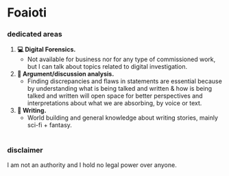 # Foaioti
### dedicated areas
1. **💻 Digital Forensics.**
   - Not available for business nor for any type of commissioned work, but I can talk about topics related to digital investigation.
2. **🧐 Argument/discussion analysis.**
   - Finding discrepancies and flaws in statements are essential because by understanding what is being talked and written & how is being talked and written will open space for better perspectives and interpretations about what we are absorbing, by voice or text.
3. **📖 Writing.**
   - World building and general knowledge about writing stories, mainly sci-fi + fantasy.
#
### disclaimer
I am not an authority and I hold no legal power over anyone.
